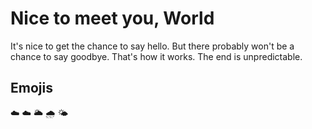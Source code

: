 # Nice to meet you, World

It's nice to get the chance to say hello. But there probably won't be a chance to say goodbye. That's how it works. The end is unpredictable.

## Emojis

:cloud: :cloud: :sun_behind_large_cloud: :cloud_with_rain: :sun_behind_small_cloud:
